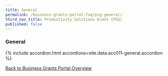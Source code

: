 ```yaml
---
title: General
permalink: /business-grants-portal-faq/psg-general/
third_nav_title: Productivity Solutions Grant (PSG)
published: false
---
```


### General

{% include accordion.html accordions=site.data.acc011-general.accordion %}

[Back to Business Grants Portal Overview](/business-grants-portal/)